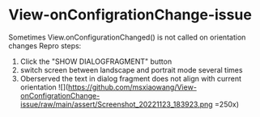# View-onConfigrationChange-issue
Sometimes View.onConfigurationChanged() is not called on orientation changes
Repro steps:
1. Click the "SHOW DIALOGFRAGMENT" button
2. switch screen between landscape and portrait mode several times
3. Oberserved the text in dialog fragment does not align with current orientation
![](https://github.com/msxiaowang/View-onConfigrationChange-issue/raw/main/assert/Screenshot_20221123_183923.png =250x)